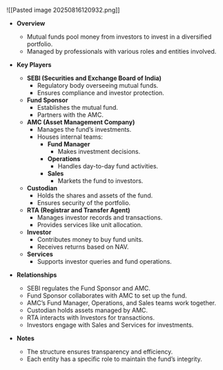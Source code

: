 ![[Pasted image 20250816120932.png]]

- **Overview**
    
    - Mutual funds pool money from investors to invest in a diversified portfolio.
    - Managed by professionals with various roles and entities involved.
- **Key Players**
    
    - **SEBI (Securities and Exchange Board of India)**
        - Regulatory body overseeing mutual funds.
        - Ensures compliance and investor protection.
    - **Fund Sponsor**
        - Establishes the mutual fund.
        - Partners with the AMC.
    - **AMC (Asset Management Company)**
        - Manages the fund’s investments.
        - Houses internal teams:
            - **Fund Manager**
                - Makes investment decisions.
            - **Operations**
                - Handles day-to-day fund activities.
            - **Sales**
                - Markets the fund to investors.
    - **Custodian**
        - Holds the shares and assets of the fund.
        - Ensures security of the portfolio.
    - **RTA (Registrar and Transfer Agent)**
        - Manages investor records and transactions.
        - Provides services like unit allocation.
    - **Investor**
        - Contributes money to buy fund units.
        - Receives returns based on NAV.
    - **Services**
        - Supports investor queries and fund operations.
- **Relationships**
    
    - SEBI regulates the Fund Sponsor and AMC.
    - Fund Sponsor collaborates with AMC to set up the fund.
    - AMC’s Fund Manager, Operations, and Sales teams work together.
    - Custodian holds assets managed by AMC.
    - RTA interacts with Investors for transactions.
    - Investors engage with Sales and Services for investments.
- **Notes**
    
    - The structure ensures transparency and efficiency.
    - Each entity has a specific role to maintain the fund’s integrity.
